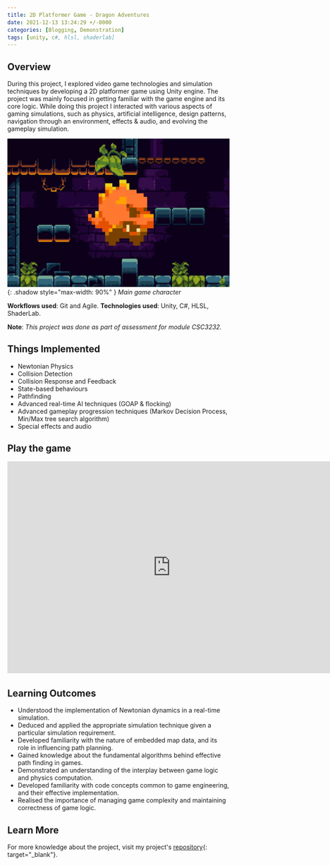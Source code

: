 ```yaml
---
title: 2D Platformer Game - Dragon Adventures
date: 2021-12-13 13:24:29 +/-0000
categories: [Blogging, Demonstration]
tags: [unity, c#, hlsl, shaderlab]
---
```


## Overview
During this project, I explored video game technologies and simulation techniques by developing a 2D platformer game
using Unity engine. The project was mainly focused in getting familiar with the game engine and its core logic. While doing
this project I interacted with various aspects of gaming simulations, such as physics, artificial intelligence,
design patterns, navigation through an environment, effects & audio, and evolving the gameplay simulation.

![Window shadow](/assets/img/posts/dragon-adventures.png){: .shadow style="max-width: 90%" }
_Main game character_

**Workflows used**: Git and Agile.
**Technologies used**: Unity, C#, HLSL, ShaderLab.

**Note**: *This project was done as part of assessment for module CSC3232.*

## Things Implemented
- Newtonian Physics
- Collision Detection
- Collision Response and Feedback
- State-based behaviours
- Pathfinding
- Advanced real-time AI techniques (GOAP & flocking)
- Advanced gameplay progression techniques (Markov Decision Process, Min/Max tree search algorithm)
- Special effects and audio

## Play the game
<iframe frameborder="0" src="https://itch.io/embed-upload/5515984?color=333333" allowfullscreen="" width="740" height="480"><a href="https://mantas2000.itch.io/dragon-adventures">Play Dragon Adventures on itch.io</a></iframe>

## Learning Outcomes
- Understood the implementation of Newtonian dynamics in a real-time simulation.
- Deduced and applied the appropriate simulation technique given a particular simulation requirement.
- Developed familiarity with the nature of embedded map data, and its role in influencing path planning.
- Gained knowledge about the fundamental algorithms behind effective path finding in games.
- Demonstrated an understanding of the interplay between game logic and physics computation.
- Developed familiarity with code concepts common to game engineering, and their effective implementation.
- Realised the importance of managing game complexity and maintaining correctness of game logic.

## Learn More
For more knowledge about the project, visit my project's [repository](https://github.com/mantas2000/Dragon-Adventures){: target="_blank"}.
